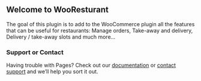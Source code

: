 ## Welcome to WooResturant

The goal of this plugin is to add to the WooCommerce plugin all the features that can be useful for restaurants: Manage orders, Take-away and delivery, Delivery / take-away slots and much more...

### Support or Contact

Having trouble with Pages? Check out our [documentation](https://docs.github.com/categories/github-pages-basics/) or [contact support](https://github.com/contact) and we’ll help you sort it out.
